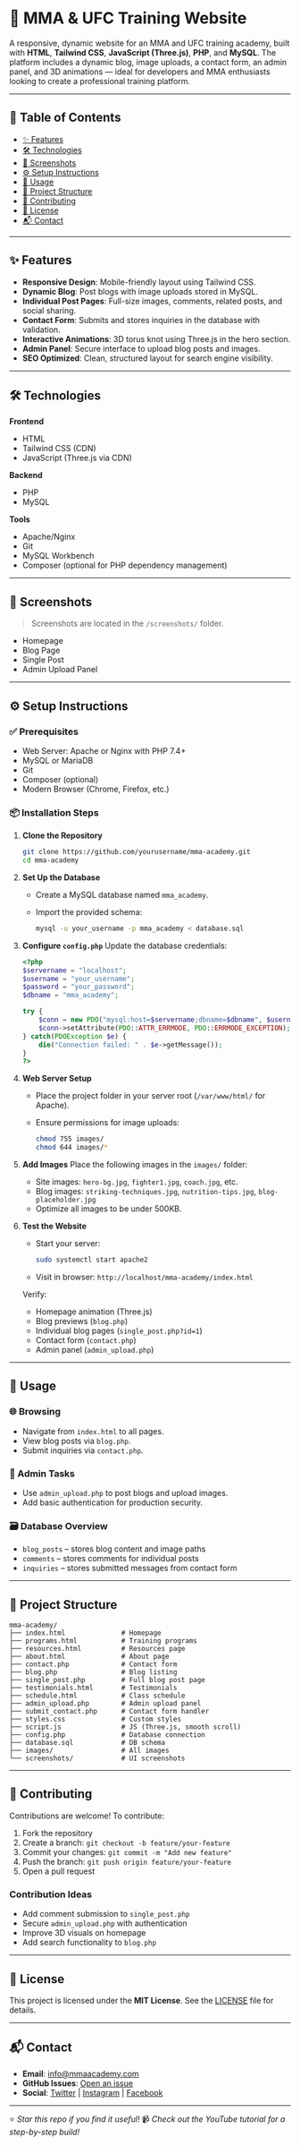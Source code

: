 
# 🥊 MMA & UFC Training Website

A responsive, dynamic website for an MMA and UFC training academy, built with **HTML**, **Tailwind CSS**, **JavaScript (Three.js)**, **PHP**, and **MySQL**. The platform includes a dynamic blog, image uploads, a contact form, an admin panel, and 3D animations — ideal for developers and MMA enthusiasts looking to create a professional training platform.

---

## 📖 Table of Contents

- [✨ Features](#-features)
- [🛠 Technologies](#-technologies)
- [📸 Screenshots](#-screenshots)
- [⚙️ Setup Instructions](#️-setup-instructions)
- [🚀 Usage](#-usage)
- [📂 Project Structure](#-project-structure)
- [🤝 Contributing](#-contributing)
- [📜 License](#-license)
- [📬 Contact](#-contact)

---

## ✨ Features

- **Responsive Design**: Mobile-friendly layout using Tailwind CSS.
- **Dynamic Blog**: Post blogs with image uploads stored in MySQL.
- **Individual Post Pages**: Full-size images, comments, related posts, and social sharing.
- **Contact Form**: Submits and stores inquiries in the database with validation.
- **Interactive Animations**: 3D torus knot using Three.js in the hero section.
- **Admin Panel**: Secure interface to upload blog posts and images.
- **SEO Optimized**: Clean, structured layout for search engine visibility.

---

## 🛠 Technologies

**Frontend**  
- HTML  
- Tailwind CSS (CDN)  
- JavaScript (Three.js via CDN)

**Backend**  
- PHP  
- MySQL

**Tools**  
- Apache/Nginx  
- Git  
- MySQL Workbench  
- Composer (optional for PHP dependency management)

---

## 📸 Screenshots

> Screenshots are located in the `/screenshots/` folder.

- Homepage  
- Blog Page  
- Single Post  
- Admin Upload Panel

---

## ⚙️ Setup Instructions

### ✅ Prerequisites

- Web Server: Apache or Nginx with PHP 7.4+
- MySQL or MariaDB
- Git
- Composer (optional)
- Modern Browser (Chrome, Firefox, etc.)

### 📦 Installation Steps

1. **Clone the Repository**
   ```bash
   git clone https://github.com/yourusername/mma-academy.git
   cd mma-academy
   ```

2. **Set Up the Database**

   * Create a MySQL database named `mma_academy`.
   * Import the provided schema:

     ```bash
     mysql -u your_username -p mma_academy < database.sql
     ```

3. **Configure `config.php`**
   Update the database credentials:

   ```php
   <?php
   $servername = "localhost";
   $username = "your_username";
   $password = "your_password";
   $dbname = "mma_academy";

   try {
       $conn = new PDO("mysql:host=$servername;dbname=$dbname", $username, $password);
       $conn->setAttribute(PDO::ATTR_ERRMODE, PDO::ERRMODE_EXCEPTION);
   } catch(PDOException $e) {
       die("Connection failed: " . $e->getMessage());
   }
   ?>
   ```

4. **Web Server Setup**

   * Place the project folder in your server root (`/var/www/html/` for Apache).
   * Ensure permissions for image uploads:

     ```bash
     chmod 755 images/
     chmod 644 images/*
     ```

5. **Add Images**
   Place the following images in the `images/` folder:

   * Site images: `hero-bg.jpg`, `fighter1.jpg`, `coach.jpg`, etc.
   * Blog images: `striking-techniques.jpg`, `nutrition-tips.jpg`, `blog-placeholder.jpg`
   * Optimize all images to be under 500KB.

6. **Test the Website**

   * Start your server:

     ```bash
     sudo systemctl start apache2
     ```
   * Visit in browser:
     `http://localhost/mma-academy/index.html`

   Verify:

   * Homepage animation (Three.js)
   * Blog previews (`blog.php`)
   * Individual blog pages (`single_post.php?id=1`)
   * Contact form (`contact.php`)
   * Admin panel (`admin_upload.php`)

---

## 🚀 Usage

### 🌐 Browsing

* Navigate from `index.html` to all pages.
* View blog posts via `blog.php`.
* Submit inquiries via `contact.php`.

### 🔐 Admin Tasks

* Use `admin_upload.php` to post blogs and upload images.
* Add basic authentication for production security.

### 🗃 Database Overview

* `blog_posts` – stores blog content and image paths
* `comments` – stores comments for individual posts
* `inquiries` – stores submitted messages from contact form

---

## 📂 Project Structure

```
mma-academy/
├── index.html              # Homepage
├── programs.html           # Training programs
├── resources.html          # Resources page
├── about.html              # About page
├── contact.php             # Contact form
├── blog.php                # Blog listing
├── single_post.php         # Full blog post page
├── testimonials.html       # Testimonials
├── schedule.html           # Class schedule
├── admin_upload.php        # Admin upload panel
├── submit_contact.php      # Contact form handler
├── styles.css              # Custom styles
├── script.js               # JS (Three.js, smooth scroll)
├── config.php              # Database connection
├── database.sql            # DB schema
├── images/                 # All images
└── screenshots/            # UI screenshots
```

---

## 🤝 Contributing

Contributions are welcome!
To contribute:

1. Fork the repository
2. Create a branch: `git checkout -b feature/your-feature`
3. Commit your changes: `git commit -m "Add new feature"`
4. Push the branch: `git push origin feature/your-feature`
5. Open a pull request

### Contribution Ideas

* Add comment submission to `single_post.php`
* Secure `admin_upload.php` with authentication
* Improve 3D visuals on homepage
* Add search functionality to `blog.php`

---

## 📜 License

This project is licensed under the **MIT License**.
See the [LICENSE](LICENSE) file for details.

---

## 📬 Contact

* **Email**: [info@mmaacademy.com](mailto:info@mmaacademy.com)
* **GitHub Issues**: [Open an issue](https://github.com/Coding-Shanks/mma-academy/issues)
* **Social**: [Twitter](#) | [Instagram](#) | [Facebook](#)

---

⭐ *Star this repo if you find it useful!*
📹 *Check out the YouTube tutorial for a step-by-step build!*
